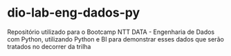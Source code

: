 # dio-lab-eng-dados-py
Repositório utilizado para o Bootcamp NTT DATA - Engenharia de Dados com Python, utilizando Python e BI para demonstrar esses dados que serão tratados no decorrer da trilha
